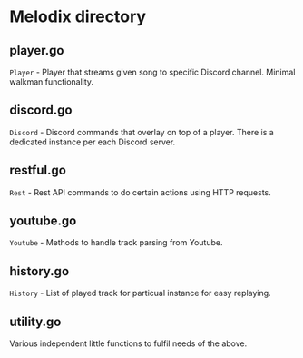 # Melodix directory

## player.go
`Player` - Player that streams given song to specific Discord channel. Minimal walkman functionality.

## discord.go
`Discord` - Discord commands that overlay on top of a player. There is a dedicated instance per each Discord server.

## restful.go
`Rest` - Rest API commands to do certain actions using HTTP requests.

## youtube.go
`Youtube` - Methods to handle track parsing from Youtube.

## history.go
`History` - List of played track for particual instance for easy replaying.

## utility.go
Various independent little functions to fulfil needs of the above.